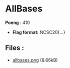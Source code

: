 # AllBases
**Poeng** : 410




- **Flag format:** NCSC20{...}

## Files : 

 - [allbases.png](./allbases.png) (8.66kB)
